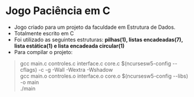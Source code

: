 # Jogo Paciência em C

 - Jogo criado para um projeto da faculdade em Estrutura de Dados.
 - Totalmente escrito em C
 - Foi utilizado as seguintes estruturas: **pilhas(1), listas encadeadas(7), lista estática(1) e lista encadeada circular(1)**
 - Para compilar o projeto: 
 > gcc main.c controles.c interface.c core.c $(ncursesw5-config --cflags) -c -g -Wall -Wextra -Wshadow<br>
 > gcc main.o controles.o interface.o core.o $(ncursesw5-config --libs) -o main<br>
 > ./main

